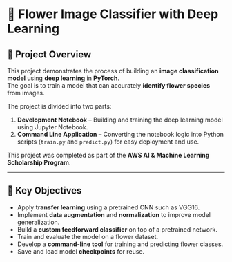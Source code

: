 # 🌼 Flower Image Classifier with Deep Learning

## 📘 Project Overview
This project demonstrates the process of building an **image classification model** using **deep learning** in **PyTorch**.  
The goal is to train a model that can accurately **identify flower species** from images.  

The project is divided into two parts:
1. **Development Notebook** – Building and training the deep learning model using Jupyter Notebook.  
2. **Command Line Application** – Converting the notebook logic into Python scripts (`train.py` and `predict.py`) for easy deployment and use.

This project was completed as part of the **AWS AI & Machine Learning Scholarship Program**.

---

## 🧠 Key Objectives
- Apply **transfer learning** using a pretrained CNN such as VGG16.
- Implement **data augmentation** and **normalization** to improve model generalization.
- Build a **custom feedforward classifier** on top of a pretrained network.
- Train and evaluate the model on a flower dataset.
- Develop a **command-line tool** for training and predicting flower classes.
- Save and load model **checkpoints** for reuse.



